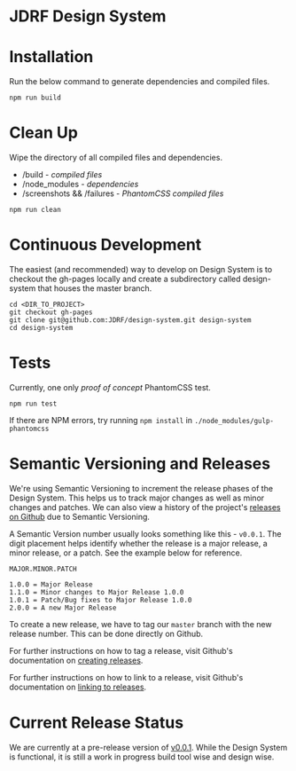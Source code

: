 # JDRF Design System

# Installation
Run the below command to generate dependencies and compiled files.
````
npm run build
````

# Clean Up
Wipe the directory of all compiled files and dependencies.
* /build - _compiled files_
* /node_modules - _dependencies_
* /screenshots && /failures - _PhantomCSS compiled files_

````
npm run clean
````

# Continuous Development
The easiest (and recommended) way to develop on Design System is to checkout the gh-pages locally and create a subdirectory called design-system that houses the master branch.

````
cd <DIR_TO_PROJECT>
git checkout gh-pages
git clone git@github.com:JDRF/design-system.git design-system
cd design-system
````

# Tests
Currently, one only _proof of concept_ PhantomCSS test.
````
npm run test
````
If there are NPM errors, try running ````npm install```` in ````./node_modules/gulp-phantomcss````

# Semantic Versioning and Releases
We're using Semantic Versioning to increment the release phases of the Design System. This helps us to track major changes as well as minor changes and patches. We can also view a history of the project's [releases on Github](https://github.com/JDRF/design-system/releases) due to Semantic Versioning.

A Semantic Version number usually looks something like this - `v0.0.1`. The digit placement helps identify whether the release is a major release, a minor release, or a patch. See the example below for reference.

````
MAJOR.MINOR.PATCH

1.0.0 = Major Release
1.1.0 = Minor changes to Major Release 1.0.0
1.0.1 = Patch/Bug fixes to Major Release 1.0.0
2.0.0 = A new Major Release
````

To create a new release, we have to tag our `master` branch with the new release number. This can be done directly on Github.

For further instructions on how to tag a release, visit Github's documentation on [creating releases](https://help.github.com/articles/creating-releases/).

For further instructions on how to link to a release, visit Github's documentation on [linking to releases](https://help.github.com/articles/linking-to-releases/).

# Current Release Status
We are currently at a pre-release version of [v0.0.1](https://github.com/JDRF/design-system/releases). While the Design System is functional, it is still a work in progress build tool wise and design wise.
